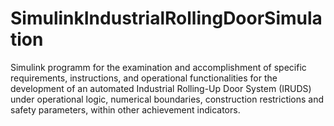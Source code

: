 # SimulinkIndustrialRollingDoorSimulation
Simulink programm for the examination and accomplishment of specific requirements, instructions, and operational functionalities for the development of an automated Industrial Rolling-Up Door System (IRUDS) under operational logic, numerical boundaries, construction restrictions and safety parameters, within other achievement indicators.
